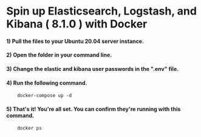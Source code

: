 # Spin up Elasticsearch, Logstash, and Kibana ( 8.1.0 ) with Docker
#### 1) Pull the files to your Ubuntu 20.04 server instance.
#### 2) Open the folder in your command line.
#### 3) Change the elastic and kibana user passwords in the ".env" file.
#### 4) Run the following command.
```
    docker-compose up -d
```
#### 5) That's it! You're all set. You can confirm they're running with this command.
```
    docker ps
```
